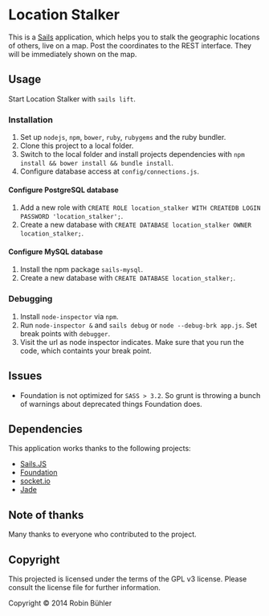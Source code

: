 # Location Stalker
This is a [Sails](http://sailsjs.org) application, which helps you to stalk the geographic locations of others, live on a map. Post the coordinates to the REST interface. They will be immediately shown on the map.

## Usage
Start Location Stalker with `sails lift`.

### Installation
1. Set up `nodejs`, `npm`, `bower`, `ruby`, `rubygems` and the ruby bundler.
2. Clone this project to a local folder.
3. Switch to the local folder and install projects dependencies with `npm install && bower install && bundle install`.
4. Configure database access at `config/connections.js`.

#### Configure PostgreSQL database
1. Add a new role with `CREATE ROLE location_stalker WITH CREATEDB LOGIN PASSWORD 'location_stalker';`.
2. Create a new database with `CREATE DATABASE location_stalker OWNER location_stalker;`.

#### Configure MySQL database
1. Install the npm package `sails-mysql`.
2. Create a new database with `CREATE DATABASE location_stalker;`.

### Debugging
1. Install `node-inspector` via `npm`.
2. Run `node-inspector &` and `sails debug` or `node --debug-brk app.js`. Set break points with `debugger`.
3. Visit the url as node inspector indicates. Make sure that you run the code, which containts your break point.

## Issues
- Foundation is not optimized for `SASS > 3.2`. So grunt is throwing a bunch of warnings about deprecated things Foundation does. 

## Dependencies
This application works thanks to the following projects:
 - [Sails.JS](http://sailsjs.org)
 - [Foundation](http://foundation.zurb.com/)
 - [socket.io](http://socket.io/)
 - [Jade](http://jade-lang.com/)

## Note of thanks
Many thanks to everyone who contributed to the project.

## Copyright
This projected is licensed under the terms of the GPL v3 license. Please consult the license file for further information.

Copyright © 2014 Robin Bühler